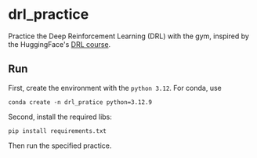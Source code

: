 # drl_practice
Practice the Deep Reinforcement Learning (DRL) with the gym, 
inspired by the HuggingFace's [DRL course](https://huggingface.co/learn/deep-rl-course/unit0/introduction).

## Run
First, create the environment with the `python 3.12`. For conda, use
```
conda create -n drl_pratice python=3.12.9
```
Second, install the required libs:
```
pip install requirements.txt
```
Then run the specified practice.
